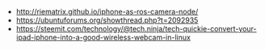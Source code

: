  * http://riematrix.github.io/iphone-as-ros-camera-node/
 * https://ubuntuforums.org/showthread.php?t=2092935
 * https://steemit.com/technology/@tech.ninja/tech-quickie-convert-your-ipad-iphone-into-a-good-wireless-webcam-in-linux

